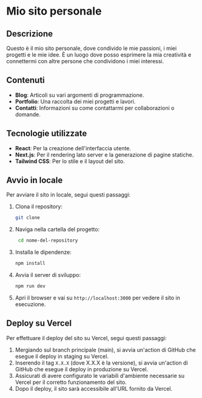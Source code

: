 # Mio sito personale

## Descrizione

Questo è il mio sito personale, dove condivido le mie passioni, i miei progetti e le mie idee. È un luogo dove posso esprimere la mia creatività e connettermi con altre persone che condividono i miei interessi.

## Contenuti

- **Blog**: Articoli su vari argomenti di programmazione.
- **Portfolio**: Una raccolta dei miei progetti e lavori.
- **Contatti**: Informazioni su come contattarmi per collaborazioni o domande.

## Tecnologie utilizzate

- **React**: Per la creazione dell'interfaccia utente.
- **Next.js**: Per il rendering lato server e la generazione di pagine statiche.
- **Tailwind CSS**: Per lo stile e il layout del sito.

## Avvio in locale

Per avviare il sito in locale, segui questi passaggi:

1. Clona il repository:

   ```bash
   git clone
   ```

2. Naviga nella cartella del progetto:

   ```bash
    cd nome-del-repository
    ```

3. Installa le dipendenze:

    ```bash
    npm install
    ```

4. Avvia il server di sviluppo:

    ```bash
    npm run dev
    ```

5. Apri il browser e vai su `http://localhost:3000` per vedere il sito in esecuzione.

## Deploy su Vercel

Per effettuare il deploy del sito su Vercel, segui questi passaggi:

1. Mergiando sul branch principale (main), si avvia un'action di GitHub che esegue il deploy in staging su Vercel.
2. Inserendo il tag `X.X.X` (dove X.X.X è la versione), si avvia un'action di GitHub che esegue il deploy in produzione su Vercel.
3. Assicurati di avere configurato le variabili d'ambiente necessarie su Vercel per il corretto funzionamento del sito.
4. Dopo il deploy, il sito sarà accessibile all'URL fornito da Vercel.
